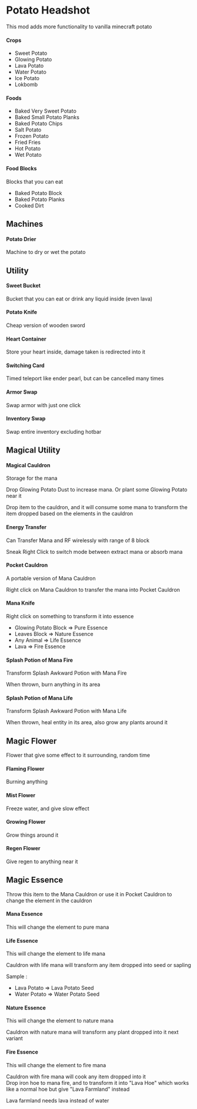 # Potato Headshot

This mod adds more functionality to vanilla minecraft potato



#### Crops

- Sweet Potato
- Glowing Potato
- Lava Potato
- Water Potato
- Ice Potato
- Lokbomb

#### Foods

- Baked Very Sweet Potato
- Baked Small Potato Planks
- Baked Potato Chips
- Salt Potato
- Frozen Potato
- Fried Fries
- Hot Potato
- Wet Potato

#### Food Blocks

Blocks that you can eat

- Baked Potato Block
- Baked Potato Planks
- Cooked Dirt



## Machines

#### Potato Drier
Machine to dry or wet the potato



## Utility

#### Sweet Bucket
Bucket that you can eat or drink any liquid inside (even lava)

#### Potato Knife
Cheap version of wooden sword

#### Heart Container
Store your heart inside, damage taken is redirected into it

#### Switching Card
Timed teleport like ender pearl, but can be cancelled many times

#### Armor Swap
Swap armor with just one click

#### Inventory Swap
Swap entire inventory excluding hotbar



## Magical Utility

#### Magical Cauldron
Storage for the mana

Drop Glowing Potato Dust to increase mana. Or plant some Glowing Potato near it

Drop item to the cauldron, and it will consume some mana to transform the item dropped
based on the elements in the cauldron

#### Energy Transfer
Can Transfer Mana and RF wirelessly with range of 8 block

Sneak Right Click to switch mode between extract mana or absorb mana

#### Pocket Cauldron
A portable version of Mana Cauldron

Right click on Mana Cauldron to transfer the mana into Pocket Cauldron

#### Mana Knife
Right click on something to transform it into essence

- Glowing Potato Block => Pure Essence
- Leaves Block => Nature Essence
- Any Animal => Life Essence
- Lava => Fire Essence

#### Splash Potion of Mana Fire
Transform Splash Awkward Potion with Mana Fire

When thrown, burn anything in its area

#### Splash Potion of Mana Life
Transform Splash Awkward Potion with Mana Life

When thrown, heal entity in its area, also grow any plants around it



## Magic Flower
Flower that give some effect to it surrounding, random time

#### Flaming Flower
Burning anything

#### Mist Flower
Freeze water, and give slow effect

#### Growing Flower
Grow things around it

#### Regen Flower
Give regen to anything near it



## Magic Essence
Throw this item to the Mana Cauldron or use it in Pocket Cauldron to change the element in the cauldron

#### Mana Essence
This will change the element to pure mana

#### Life Essence
This will change the element to life mana

Cauldron with life mana will transform any item dropped into seed or sapling

Sample :
- Lava Potato => Lava Potato Seed
- Water Potato => Water Potato Seed

#### Nature Essence
This will change the element to nature mana

Cauldron with nature mana will transform any plant dropped into it next variant

#### Fire Essence
This will change the element to fire mana

Cauldron with fire mana will cook any item dropped into it <br>
Drop iron hoe to mana fire, and to transform it into "Lava Hoe" which works like a normal hoe but give "Lava Farmland" instead

Lava farmland needs lava instead of water
